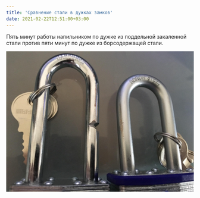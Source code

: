 ```yaml
---
title: 'Сравнение стали в дужках замков'
date: 2021-02-22T12:51:00+03:00
---
```


Пять минут работы напильником по дужке из поддельной закаленной стали против пяти минут по дужке из борсодержащей стали. 

![](ajqxjbpdili01.jpg)
